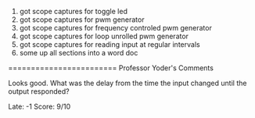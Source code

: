 1) got scope captures for toggle led
2) got scope captures for pwm generator
3) got scope captures for frequency controled pwm generator
4) got scope captures for loop unrolled pwm generator
5) got scope captures for reading input at regular intervals
6) some up all sections into a word doc

========================
Professor Yoder's Comments

Looks good.  What was the delay from the time the input changed until the 
output responded?  

Late: -1
Score:  9/10